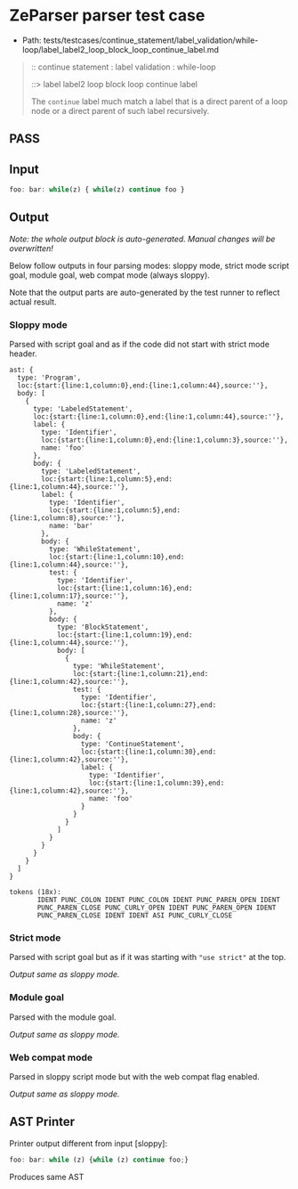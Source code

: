 # ZeParser parser test case

- Path: tests/testcases/continue_statement/label_validation/while-loop/label_label2_loop_block_loop_continue_label.md

> :: continue statement : label validation : while-loop
>
> ::> label label2 loop block loop continue label
>
> The `continue` label much match a label that is a direct parent of a loop node or a direct parent of such label recursively.

## PASS

## Input

`````js
foo: bar: while(z) { while(z) continue foo }
`````

## Output

_Note: the whole output block is auto-generated. Manual changes will be overwritten!_

Below follow outputs in four parsing modes: sloppy mode, strict mode script goal, module goal, web compat mode (always sloppy).

Note that the output parts are auto-generated by the test runner to reflect actual result.

### Sloppy mode

Parsed with script goal and as if the code did not start with strict mode header.

`````
ast: {
  type: 'Program',
  loc:{start:{line:1,column:0},end:{line:1,column:44},source:''},
  body: [
    {
      type: 'LabeledStatement',
      loc:{start:{line:1,column:0},end:{line:1,column:44},source:''},
      label: {
        type: 'Identifier',
        loc:{start:{line:1,column:0},end:{line:1,column:3},source:''},
        name: 'foo'
      },
      body: {
        type: 'LabeledStatement',
        loc:{start:{line:1,column:5},end:{line:1,column:44},source:''},
        label: {
          type: 'Identifier',
          loc:{start:{line:1,column:5},end:{line:1,column:8},source:''},
          name: 'bar'
        },
        body: {
          type: 'WhileStatement',
          loc:{start:{line:1,column:10},end:{line:1,column:44},source:''},
          test: {
            type: 'Identifier',
            loc:{start:{line:1,column:16},end:{line:1,column:17},source:''},
            name: 'z'
          },
          body: {
            type: 'BlockStatement',
            loc:{start:{line:1,column:19},end:{line:1,column:44},source:''},
            body: [
              {
                type: 'WhileStatement',
                loc:{start:{line:1,column:21},end:{line:1,column:42},source:''},
                test: {
                  type: 'Identifier',
                  loc:{start:{line:1,column:27},end:{line:1,column:28},source:''},
                  name: 'z'
                },
                body: {
                  type: 'ContinueStatement',
                  loc:{start:{line:1,column:30},end:{line:1,column:42},source:''},
                  label: {
                    type: 'Identifier',
                    loc:{start:{line:1,column:39},end:{line:1,column:42},source:''},
                    name: 'foo'
                  }
                }
              }
            ]
          }
        }
      }
    }
  ]
}

tokens (18x):
       IDENT PUNC_COLON IDENT PUNC_COLON IDENT PUNC_PAREN_OPEN IDENT
       PUNC_PAREN_CLOSE PUNC_CURLY_OPEN IDENT PUNC_PAREN_OPEN IDENT
       PUNC_PAREN_CLOSE IDENT IDENT ASI PUNC_CURLY_CLOSE
`````

### Strict mode

Parsed with script goal but as if it was starting with `"use strict"` at the top.

_Output same as sloppy mode._

### Module goal

Parsed with the module goal.

_Output same as sloppy mode._

### Web compat mode

Parsed in sloppy script mode but with the web compat flag enabled.

_Output same as sloppy mode._

## AST Printer

Printer output different from input [sloppy]:

````js
foo: bar: while (z) {while (z) continue foo;}
````

Produces same AST
